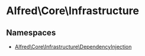 
                                                                                                                                            
    
# Alfred\Core\Infrastructure

## Namespaces
- [Alfred\Core\Infrastructure\DependencyInjection](../../Alfred/Core/Infrastructure/DependencyInjection.md)








                                                                                                                                                                                                                                                                                                                                                                                                            
    
                                                                                                                                                                                                                                                                             
                